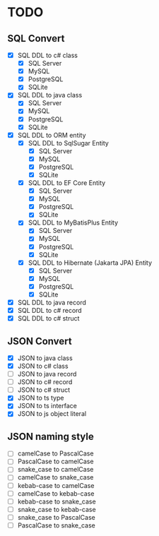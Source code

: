 # TODO

## SQL Convert

- [x] SQL DDL to c# class
  - [x] SQL Server
  - [x] MySQL
  - [x] PostgreSQL
  - [x] SQLite
- [x] SQL DDL to java class
  - [x] SQL Server
  - [x] MySQL
  - [x] PostgreSQL
  - [x] SQLite
- [x] SQL DDL to ORM entity
  - [x] SQL DDL to SqlSugar Entity
    - [x] SQL Server
    - [x] MySQL
    - [x] PostgreSQL
    - [x] SQLite
  - [x] SQL DDL to EF Core Entity
    - [x] SQL Server
    - [x] MySQL
    - [x] PostgreSQL
    - [x] SQLite
  - [x] SQL DDL to MyBatisPlus Entity
    - [x] SQL Server
    - [x] MySQL
    - [x] PostgreSQL
    - [x] SQLite
  - [x] SQL DDL to Hibernate (Jakarta JPA) Entity
    - [x] SQL Server
    - [x] MySQL
    - [x] PostgreSQL
    - [x] SQLite
- [x] SQL DDL to java record
- [x] SQL DDL to c# record
- [x] SQL DDL to c# struct

## JSON Convert

- [x] JSON to java class
- [x] JSON to c# class
- [ ] JSON to java record
- [ ] JSON to c# record
- [ ] JSON to c# struct
- [x] JSON to ts type
- [x] JSON to ts interface
- [x] JSON to js object literal

## JSON naming style

- [ ] camelCase to PascalCase
- [ ] PascalCase to camelCase
- [ ] snake_case to camelCase
- [ ] camelCase to snake_case
- [ ] kebab-case to camelCase
- [ ] camelCase to kebab-case
- [ ] kebab-case to snake_case
- [ ] snake_case to kebab-case
- [ ] snake_case to PascalCase
- [ ] PascalCase to snake_case
